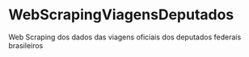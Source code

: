 # WebScrapingViagensDeputados
Web Scraping dos dados das viagens oficiais dos deputados federais brasileiros
